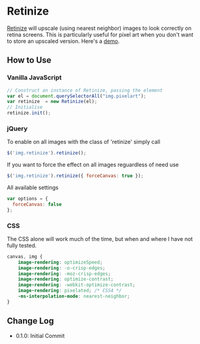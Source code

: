 # Retinize

[Retinize](https://github.com/MatthewCallis/retinize) will upscale (using nearest neighbor) images to look correctly on retina screens. This is particularly useful for pixel art when you don't want to store an upscaled version. Here's a [demo](http://jsfiddle.net/matthewcallis/hrMeA/).

## How to Use

### Vanilla JavaScript

```javascript
// Construct an instance of Retinize, passing the element
var el = document.querySelectorAll("img.pixelart");
var retinize  = new Retinize(el);
// Initialise
retinize.init();
```

### jQuery

To enable on all images with the class of 'retinize' simply call

```javascript
$('img.retinize').retinize();
```

If you want to force the effect on all images reguardless of need use

```javascript
$('img.retinize').retinize({ forceCanvas: true });
```

All available settings

```javascript
var options = {
  forceCanvas: false
};
```

### CSS

The CSS alone will work much of the time, but when and where I have not fully tested.

```css
canvas, img {
    image-rendering: optimizeSpeed;
    image-rendering: -o-crisp-edges;
    image-rendering: -moz-crisp-edges;
    image-rendering: optimize-contrast;
    image-rendering: -webkit-optimize-contrast;
    image-rendering: pixelated; /* CSS4 */
    -ms-interpolation-mode: nearest-neighbor;
}
```

## Change Log

*    0.1.0: Initial Commit
